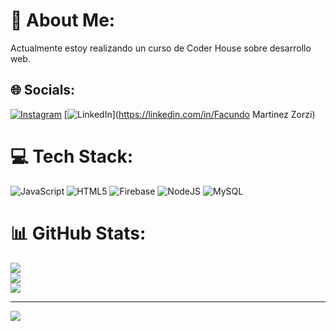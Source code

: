 # 💫 About Me:
Actualmente estoy realizando un curso de Coder House sobre desarrollo web.


## 🌐 Socials:
[![Instagram](https://img.shields.io/badge/Instagram-%23E4405F.svg?logo=Instagram&logoColor=white)](https://instagram.com/Facumarz) [![LinkedIn](https://img.shields.io/badge/LinkedIn-%230077B5.svg?logo=linkedin&logoColor=white)](https://linkedin.com/in/Facundo Martinez Zorzi) 

# 💻 Tech Stack:
![JavaScript](https://img.shields.io/badge/javascript-%23323330.svg?style=for-the-badge&logo=javascript&logoColor=%23F7DF1E) ![HTML5](https://img.shields.io/badge/html5-%23E34F26.svg?style=for-the-badge&logo=html5&logoColor=white) ![Firebase](https://img.shields.io/badge/firebase-%23039BE5.svg?style=for-the-badge&logo=firebase) ![NodeJS](https://img.shields.io/badge/node.js-6DA55F?style=for-the-badge&logo=node.js&logoColor=white) ![MySQL](https://img.shields.io/badge/mysql-%2300000f.svg?style=for-the-badge&logo=mysql&logoColor=white)
# 📊 GitHub Stats:
![](https://github-readme-stats.vercel.app/api?username=Facumartinezz&theme=dark&hide_border=false&include_all_commits=false&count_private=false)<br/>
![](https://github-readme-streak-stats.herokuapp.com/?user=Facumartinezz&theme=dark&hide_border=false)<br/>
![](https://github-readme-stats.vercel.app/api/top-langs/?username=Facumartinezz&theme=dark&hide_border=false&include_all_commits=false&count_private=false&layout=compact)

---
[![](https://visitcount.itsvg.in/api?id=Facumartinezz&icon=0&color=0)](https://visitcount.itsvg.in)

<!-- Proudly created with GPRM ( https://gprm.itsvg.in ) -->
